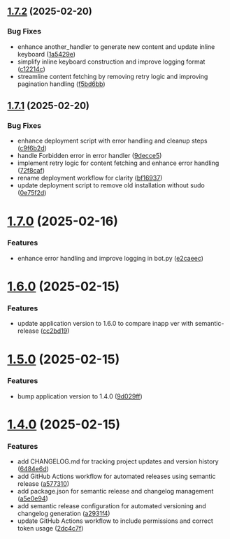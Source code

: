 ## [1.7.2](https://github.com/Sigmanor/uakino.club_bot/compare/v1.7.1...v1.7.2) (2025-02-20)


### Bug Fixes

* enhance another_handler to generate new content and update inline keyboard ([1a5429e](https://github.com/Sigmanor/uakino.club_bot/commit/1a5429e34b814c411fd1479eea435c8bdb08e30d))
* simplify inline keyboard construction and improve logging format ([c12214c](https://github.com/Sigmanor/uakino.club_bot/commit/c12214c3e65d2bc4501e41dfb04672752bd1ea2c))
* streamline content fetching by removing retry logic and improving pagination handling ([f5bd6bb](https://github.com/Sigmanor/uakino.club_bot/commit/f5bd6bbf46e3f3e21dc743775ab30e160515007c))

## [1.7.1](https://github.com/Sigmanor/uakino.club_bot/compare/v1.7.0...v1.7.1) (2025-02-20)


### Bug Fixes

* enhance deployment script with error handling and cleanup steps ([c9f6b2d](https://github.com/Sigmanor/uakino.club_bot/commit/c9f6b2d84b4bc08b60ace7e3633566fb1774989f))
* handle Forbidden error in error handler ([9decce5](https://github.com/Sigmanor/uakino.club_bot/commit/9decce58e0c128722e96dd4ab6a72a991f03efef))
* implement retry logic for content fetching and enhance error handling ([72f8caf](https://github.com/Sigmanor/uakino.club_bot/commit/72f8caf1c80e5e69328298fd2cc21533bb37440d))
* rename deployment workflow for clarity ([bf16937](https://github.com/Sigmanor/uakino.club_bot/commit/bf169371e4fe0f35efbea68697f3b95d430337c4))
* update deployment script to remove old installation without sudo ([0e75f2d](https://github.com/Sigmanor/uakino.club_bot/commit/0e75f2da541ba78037ba87f88af7675b28d866af))

# [1.7.0](https://github.com/Sigmanor/uakino.club_bot/compare/v1.6.0...v1.7.0) (2025-02-16)


### Features

* enhance error handling and improve logging in bot.py ([e2caeec](https://github.com/Sigmanor/uakino.club_bot/commit/e2caeecc481cb6120e429a20b331f721d1f69840))

# [1.6.0](https://github.com/Sigmanor/uakino.club_bot/compare/v1.5.0...v1.6.0) (2025-02-15)


### Features

* update application version to 1.6.0 to compare inapp ver with semantic-release ([cc2bd19](https://github.com/Sigmanor/uakino.club_bot/commit/cc2bd19e10ca854565908efd48370905004dd53d))

# [1.5.0](https://github.com/Sigmanor/uakino.club_bot/compare/v1.4.0...v1.5.0) (2025-02-15)


### Features

* bump application version to 1.4.0 ([9d029ff](https://github.com/Sigmanor/uakino.club_bot/commit/9d029ff1edde5ae5c92395e1e47fcaba264db112))

# [1.4.0](https://github.com/Sigmanor/uakino.club_bot/compare/v1.3.0...v1.4.0) (2025-02-15)


### Features

* add CHANGELOG.md for tracking project updates and version history ([6484e6d](https://github.com/Sigmanor/uakino.club_bot/commit/6484e6da36ddb8719d2df0e80cc3106bb74de0b8))
* add GitHub Actions workflow for automated releases using semantic release ([a577310](https://github.com/Sigmanor/uakino.club_bot/commit/a57731075589bd9cc0c4a8d0a2ae43f155c6f0da))
* add package.json for semantic release and changelog management ([a5e0e94](https://github.com/Sigmanor/uakino.club_bot/commit/a5e0e9476ebd56f68c4b4ae10124cf8bcb96bcc5))
* add semantic release configuration for automated versioning and changelog generation ([a2931f4](https://github.com/Sigmanor/uakino.club_bot/commit/a2931f4fbde40bc27efa124cec9528ebe9de8bce))
* update GitHub Actions workflow to include permissions and correct token usage ([2dc4c7f](https://github.com/Sigmanor/uakino.club_bot/commit/2dc4c7fde6dbb96a093bf312b87e27deab799ac6))
